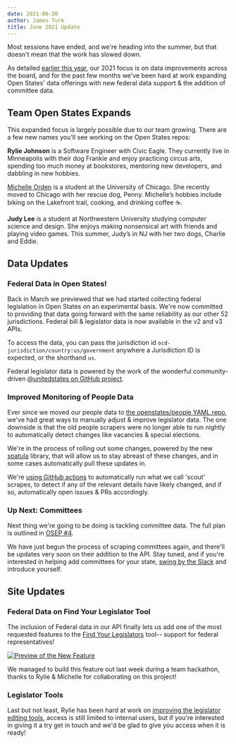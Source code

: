 ```yaml
---
date: 2021-06-30
author: James Turk
title: June 2021 Update
---
```


Most sessions have ended, and we're heading into the summer, but that doesn't mean that the work has slowed down.

As detailed [earlier this year](/open-states-2021-q1/), our 2021 focus is on data improvements across the board, and for the past few months we've been hard at work expanding Open States' data offerings with new federal data support & the addition of committee data.

## Team Open States Expands

This expanded focus is largely possible due to our team growing.  There are a few new names you'll see working on the Open States repos:

**Rylie Johnson** is a Software Engineer with Civic Eagle. They currently live in Minneapolis with their dog Frankie and enjoy practicing circus arts, spending too much money at bookstores, mentoring new developers, and dabbling in new hobbies.

[Michelle Orden](https://www.linkedin.com/in/michelleorden/) is a student at the University of Chicago. She recently moved to Chicago with her rescue dog, Penny. Michelle’s hobbies include biking on the Lakefront trail, cooking, and drinking coffee ☕.

**Judy Lee** is a student at Northwestern University studying computer science and design. She enjoys making nonsensical art with friends and playing video games. This summer, Judy’s in NJ with her two dogs, Charlie and Eddie.

## Data Updates

### Federal Data in Open States!

Back in March we previewed that we had started collecting federal legislation in Open States on an experimental basis.  We're now committed to providing that data going forward with the same reliability as our other 52 jurisdictions.  Federal bill & legislator data is now available in the v2 and v3 APIs.

To access the data, you can pass the jurisdiction id `ocd-jurisdiction/country:us/government` anywhere a Jurisdiction ID is expected, or the shorthand `us`.

Federal legislator data is powered by the work of the wonderful community-driven [@unitedstates on GitHub project](https://github.com/unitedstates/congress-legislators).

### Improved Monitoring of People Data

Ever since we moved our people data to [the openstates/people YAML repo](https://github.com/openstates/people), we've had great ways to manually adjust & improve legislator data.  The one downside is that the old people scrapers were no longer able to run nightly to automatically detect changes like vacancies & special elections.

We're in the process of rolling out some changes, powered by the new [spatula](https://jamesturk.github.io/spatula/) library, that will allow us to stay abreast of these changes, and in some cases automatically pull these updates in.

We're [using GitHub actions](https://github.com/openstates/openstates-scrapers/actions/workflows/scrape.yml) to automatically run what we call 'scout' scrapes, to detect if any of the relevant details have likely changed, and if so, automatically open issues & PRs accordingly.

### Up Next: Committees

Next thing we're going to be doing is tackling committee data.  The full plan is outlined in [OSEP #4](https://github.com/openstates/enhancement-proposals/blob/main/accepted/004-committee-data.md).

We have just begun the process of scraping committees again, and there'll be updates very soon on their addition to the API.  Stay tuned, and if you're interested in helping add committees for your state, [swing by the Slack](https://join.slack.com/t/open-states/shared_invite/zt-njrpuaoi-JP0bROOFtZLdtNHN3LsuFg) and introduce yourself.

## Site Updates

### Federal Data on Find Your Legislator Tool

The inclusion of Federal data in our API finally lets us add one of the most requested features to the [Find Your Legislators](https://openstates.org/find_your_legislator/) tool-- support for federal representatives!

[![Preview of the New Feature](/img/osorg-fyl-fed.png)](https://openstates.org/find_your_legislator/)

We managed to build this feature out last week during a team hackathon, thanks to Rylie & Michelle for collaborating on this project!

### Legislator Tools

Last but not least, Rylie has been hard at work on [improving the legislator editing tools](/open-states-2021-q1/#coming-soon), access is still limited to internal users, but if you're interested in giving it a try get in touch and we'd be glad to give you access when it is ready!
